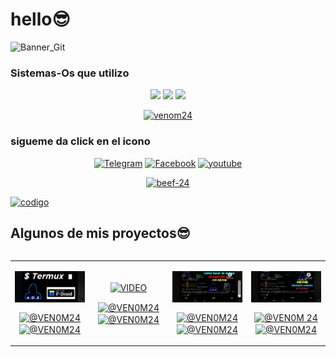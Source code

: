 # hello😎

![Banner_Git]( https://i.ibb.co/5R3Gm9M/Sin-t-tulo57.png) </a>
### Sistemas-Os que utilizo
<p align="center">
<img  src="https://img.shields.io/badge/linux-black?style=for-the-badge&logo=linux">
<img  src="https://img.shields.io/badge/kalilinux-black?style=for-the-badge&logo=kalilinux&logoColor=00ffff">
<img  src="https://img.shields.io/badge/ubuntu-black?style=for-the-badge&logo=ubuntu">
</p>

<p align="center"><a href="https://github.com/venom-24"><img title="venom24" src="https://github-readme-stats.vercel.app/api?username=venom-24&show_icons=true&include_all_commits=true&theme=tokyonight&cache_seconds=3200"></a> </p>


### sigueme da click en el icono
<p align="center">
<a href=https://t.me/Vnom24><img title="Telegram" src="https://img.shields.io/badge/Telegram-black?style=for-the-badge&logo=telegram"></a>
<a href=https://www.facebook.com/Venom24termuxavanzado><img title="Facebook" src="https://img.shields.io/badge/Fanpage-black?style=for-the-badge&logo=Facebook"></a>
<a href="https://www.youtube.com/c/Venom24Termux"><img title="youtube" src="https://img.shields.io/badge/YouTube-VeNOM24-red?style=for-the-badge&logo=Youtube"></a>
</p>


<p align="center">
<a href="https://github.com/venom-24/beef-24"><img title="beef-24" src="https://github-readme-stats.vercel.app/api/pin/?username=venom-24&repo=beef-24&theme=radical"></a>
</p>
<a href="https://github.com/venom-24/codigo"><img title="codigo" src="https://github-readme-stats.vercel.app/api/pin/?username=venom-24&repo=codigo&theme=radical"></a>
</p>



<div id="proyectos">                                 
  <h2 >Algunos de mis proyectos😎</h2>    <table align="left" >   
    <tr border="none">
  <td width="25%" align="center">
    <p align="center">                 <a href="https://youtu.be/58pj4GEncYMsi=FiG-mCdsXzpTS8ig" title="Go to Source">                           
<img align="center" width=100% src="https://raw.githubusercontent.com/venom-24/venom-24/main/img/install_termux_fdroid.webp"   alt="VIDEO" /></a>
      </p>
    <p align="center">                                      
      <a href="https://youtu.be/58pj4GEncYM?si=FiG-mCdsXzpTS8ig" target="blank"><img align="center" src="https://img.shields.io/badge/YouTube-FF0000?style=for-the-badge&logo=youtube&logoColor=white" alt="@VEN0M24"  /></a>                                                <a href="https://github.com/venom-24" target="blank"><img align="center" src="https://img.shields.io/badge/GitHub-100000?style=for-the-badge&logo=github&
logoColor=white" alt="@VEN0M24" /></a>
    </p>
</td>


<td width="25%" align="center"> 
  <p align="center">
     <a href="https://youtu.be/zm5nGh2PPBI?si=SFpFPoLLzFe52fMe" title="Go to Source">                           
<img align="center" width=100% src="https://raw.githubusercontent.com/venom24/venom24/main/img/termux_primeros_pasos.webp"   alt="VIDEO" /></a>           
  </p>  <p align="center">                                    
<a href="https://youtu.be/zm5nGh2PPBI?si=SFpFPoLLzFe52fMe" target="blank"><img align="center" src="https://img.shields.io/badge/YouTube-FF0000?style=forthebadge&logo=youtube&logoColor=white" alt="@VEN0M24"  /></a>                          <a href="https://github.com/venom-24" target="blank"><img align="center" src="https://img.shields.io/badge/GitHub-100000?style=forthebadge&logo=github&logoColor=white" alt="@VEN0M24" /></a>                   
  </p>                                           
</td>

<td width="25%" align="center">                      
  <p align="center">                                   
    <a href="https://youtu.be/v6rsSs-B7mA?si=zIjZQOV3o3z_-R0J" title="Go to Source">                             <img align="center" width=100% src="https://raw.githubusercontent.com/venom-24/venom-24/main/img/termux_login.webp"   alt="VIDEO" /></a>                     </p>                                               <p align="center">                                       <a href="https://youtu.be/v6rsSs-B7mA?si=zIjZQOV3o3z_-R0J" target="blank"><img align="center" src="https://img.shields.io/badge/YouTube-FF0000?style=for-the-badge&logo=youtube&logoColor=white" alt="@VEN0M24"  /></a>                                                <a href="https://github.com/venom-24" target="blank"><img align="center" src="https://img.shields.io/badge/GitHub-100000?style=for-the-badge&logo=github&logoColor=white" alt="@VEN0M24" /></a>                   </p>                                             </td>

<td width="25%" align="center">                        <p align="center">                                    <a href="https://youtu.be/W1eD-tJEt0E?si=eASeUpkI8EXDet81" title="Go to Source">                             <img align="center" width=100% src="https://raw.githubusercontent.com/venom-24/venom-24/main/img/ataque_ddos_sql.webp"   alt="VIDEO" /></a>                  </p>                                               <p align="center">                                       <a href="https://youtu.be/W1eD-tJEt0E?si=eASeUpkI8EXDet81" target="blank"><img align="center" src="https://img.shields.io/badge/YouTube-FF0000?style=fo
r-the-badge&logo=youtube&logoColor=white" alt="@VEN0M
24"  /></a>
      <a href="ttps://github.com/venom-24" target="blank"><img align="center" src="https://img.shields.io/badge/GitHub-100000?style=for-the-badge&logo=github&logoColor=white" alt="@VEN0M24" /></a>                    </p>                                    </td>

</tr>                                                </table>                                               </div>                                               <br>                                               <br><br>                                             <br>                                                 <br><br><br>                                         <br><br>  

